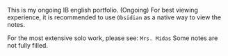 This is my ongoing IB english portfolio. (Ongoing)
For best viewing experience, it is recommended to use `Obsidian` as a native way to view the notes.

For the most extensive solo work, please see: `Mrs. Midas`
Some notes are not fully filled.
